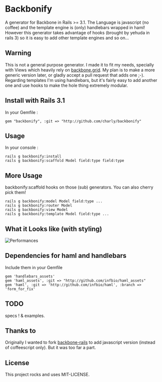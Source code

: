 # Backbonify
A generator for Backbone in Rails >= 3.1. The Language is javascript (no coffee)
and the template engine is (only) handlebars wrapped in haml! However this generator takes advantage of hooks (brought by yehuda in rails 3) so it is easy to add other template
engines and so on...

## Warning
This is not a general purpose generator. I made it to fit my needs, specially with Views which heavily rely on [backbone.grid][2]. My plan is to make a more generic version later, or gladly accept a pull request that adds one ;-). Regarding templates I'm using handlebars, but it's fairly easy to add another one and use hooks to make the hole thing extremely modular.


## Install with Rails 3.1
In your Gemfile :

    gem "backbonify", :git => "http://github.com/charly/backbonify"


## Usage
In your console :

    rails g backbonify:install
    rails g backbonify:scaffold Model field:type field:type

## More Usage
backbonify:scaffold hooks on those (sub) generators. You can also cherry pick them!

    rails g backbonify:model Model field:type ...
    rails g backbonify:router Model
    rails g backbonify:view Model
    rails g backbonify:template Model field:type ...

## What it Looks like (with styling)

![Performances](/charly/backbonify/raw/master/examples/bb.perf.png)

## Dependencies for haml and handlebars
Include them in your Gemfile

    gem 'handlebars_assets'
    gem 'haml_assets', :git => "http://github.com/infbio/haml_assets"
    gem 'haml', :git => 'http://github.com/infbio/haml', :branch => 'form_for_fix'

## TODO
specs ! & examples.

## Thanks to
Originally I wanted to fork [backbone-rails][1] to add javascript version
(instead of coffeescript only). But it was too far a part.

## License
This project rocks and uses MIT-LICENSE.

[1]: https://github.com/codebrew/backbone-rails
[2]: https://github.com/charly/backbone.grid